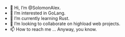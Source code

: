 - 👋 Hi, I’m @SolomonAlex.
- 👀 I’m interested in GoLang.
- 🌱 I’m currently learning Rust.
- 💞️ I’m looking to collaborate on highload web projects.
- 📫 How to reach me ... Anyway, you know.

<!---
SolomonAlex/SolomonAlex is a ✨ special ✨ repository because its `README.md` (this file) appears on your GitHub profile.
You can click the Preview link to take a look at your changes.
--->

